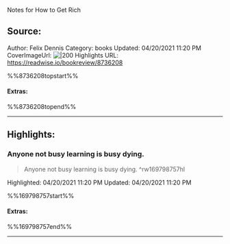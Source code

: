 Notes for How to Get Rich

## Source:
Author: Felix Dennis
Category: books
Updated: 04/20/2021 11:20 PM
CoverImageUrl: 
![|200](https://images-na.ssl-images-amazon.com/images/I/51szP4lcJ7L._SL200_.jpg)
Highlights URL: https://readwise.io/bookreview/8736208

%%8736208topstart%%
#### Extras:

%%8736208topend%%


 
-----
 ## Highlights:

### Anyone not busy learning is busy dying.
>Anyone not busy learning is busy dying. ^rw169798757hl


Highlighted: 04/20/2021 11:20 PM
Updated: 04/20/2021 11:20 PM

%%169798757start%%
#### Extras:

%%169798757end%%



------

